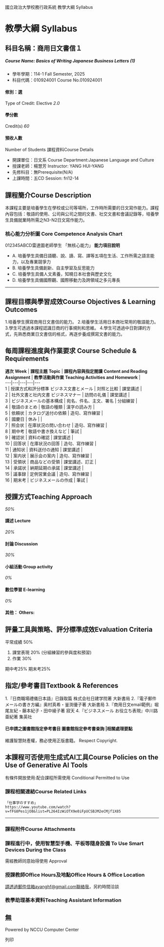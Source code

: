 國立政治大學校務行政系統 教學大綱 Syllabus
# 教學大綱 Syllabus
##  科目名稱：商用日文書信１
#####  Course Name: Basics of Writing Japanese Business Letters (1)
  * 學年學期：114-1 Fall Semester, 2025 
  * 科目代碼：010924001 Course No.010924001


#### 修別：選
Type of Credit: Elective 
_2.0_
#### 學分數
Credit(s)
_60_
#### 預收人數
Number of Students
課程資料Course Details
  * 開課單位：日文系 Course Department:Japanese Language and Culture 
  * 授課老師：楊慧芳 Instructor: YANG HUI-YANG 
  * 先修科目：無Prerequisite(N/A)
  * 上課時間：五CD Session: fri12-14


##  課程簡介Course Description
本課程主要是培養學生在學校或公司等場所，工作時所需要的日文寫作能力。課程內容包括：敬語的使用、公司與公司之間的文書、社交文書和會議記錄等，培養學生具備就業時所需之N3-N2日文寫作能力。
###  核心能力分析圖 Core Competence Analysis Chart
012345ABCD雷達圖老師學生
「無核心能力」 
**能力項目說明**
  * A. 培養學生具備日語聽、說、讀、寫、譯等五項在生活、工作所需之語言能力，以及專業競爭力
  * B. 培養學生具備創新、自主學習及反思能力
  * C. 培養學生具備人文素養，知曉日本社會與歷史文化
  * D. 培養學生具備國際觀、國際移動力及跨領域之多元專長


* * *
##  課程目標與學習成效Course Objectives & Learning Outcomes 
1.培養學生撰寫商用日文書信的能力。
2.培養學生活用日本商社常用的敬語能力。
3.學生可透過本課程認識日商的行事規則和思維。
4.學生可透過中日對譯的方式，先熟悉商業日文書信的格式，再逐步養成撰寫文書的能力。
##  每周課程進度與作業要求 Course Schedule & Requirements
**週次** **Week** |  **課程主題** **Topic** |  **課程內容與指定閱讀** **Content and Reading Assignment** |  **教學活動與作業** **Teaching Activities and Homework** |   
---|---|---|---|---  
1 |  授課方式和評分標準 ビジネス文書とメール |  対照と比較 |  課堂講述 |   
2 |  社外文書と社内文書 ビジネスマナー |  訪問の礼儀 |  課堂講述 |   
3 |  ビジネスメールの基本構成 |  宛名、件名、主文、署名 |  分組練習 |   
4 |  敬語のまとめ |  敬語の種類 |  漢字の読み方 |   
5 |  依頼状 |  カタログ送付の依頼 |  造句、寫作練習 |   
6 |  國慶日 |  休み |  |   
7 |  照会状 |  在庫状況の問い合わせ |  造句、寫作練習 |   
8 |  期中考 |  敬語や書き換えなど |  筆試 |   
9 |  確認状 |  資料の確認 |  課堂講述 |   
10 |  回答状 |  在庫状況の回答 |  造句、寫作練習 |   
11 |  通知状 |  資料送付の通知 |  課堂講述 |   
12 |  案内状 |  展示会の案内 |  造句、寫作練習 |   
13 |  受領状 |  商品などの受領 |  課堂講述、訂正 |   
14 |  承諾状 |  納期延期の承諾 |  課堂講述 |   
15 |  議事録 |  定例営業会議 |  造句、寫作練習 |   
16 |  期末考 |  ビジネスメールの作成 |  筆試 |   
##  授課方式Teaching Approach
_50%_
####  講述 Lecture
_20%_
####  討論 Discussion
_30%_
####  小組活動 Group activity
_0%_
####  數位學習 E-learning
_0%_
####  其他： Others:
##  評量工具與策略、評分標準成效Evaluation Criteria
平常成績 50%
  1. 課堂表現 20% (分組練習的參與度和預習)
  2. 作業 30%


期中考25%
期末考25%
##  指定/參考書目Textbook & References
1.『日商職場禮儀日本語』已錄取篇 株式会社日建学院著 大新書局
2.『電子郵件 メールの書き方編』奥村真希・釜渕優子著 大新書局
3.『商用日文email範例』堀尾友紀・藤本紀子・田中綾子著 寂天
4.『ビジネスメール お役立ち表現』中川路亜紀著 集英社
####  已申請之圖書館指定參考書目  圖書館指定參考書查詢 |相關處理要點
維護智慧財產權，務必使用正版書籍。 Respect Copyright.
##  本課程可否使用生成式AI工具Course Policies on the Use of Generative AI Tools
有條件開放使用:配合課程所需使用 Conditional Permitted to Use 
###  課程相關連結Course Related Links
```
「仕事学のすすめ」
https://www.youtube.com/watch?v=fFG8Pes1jO8&list=PL264IzWiOTX9e0iFpUCSBJM2eCMjf1X85
```

* * *
###  課程附件Course Attachments
###  課程進行中，使用智慧型手機、平板等隨身設備 To Use Smart Devices During the Class
需經教師同意始得使用  Approval
###  授課教師Office Hours及地點Office Hours & Office Location
請透過郵件信箱ayanghf@gmail.com聯絡我，另約時間洽談
###  教學助理基本資料Teaching Assistant Information
## 無
Powered by NCCU Computer Center
  
列印
